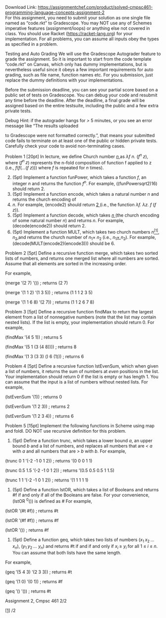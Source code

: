 Download Link: https://assignmentchef.com/product/solved-cmpsc461-programming-language-concepts-assignment-2
<br>
For this assignment, you need to submit your solution as one single file named as “code.rkt” to Gradescope. You may NOT use any of Schemes imperative features (assignment/loops) or anything else not covered in class. You should use Racket (https://racket-lang.org) for your implementation. For all problems, you can assume all inputs obey the types as specified in a problem.

Testing and Auto Grading We will use the Gradescope Autograder feature to grade the assignment. So it is important to start from the code template “code.rkt” on Canvas, which only has dummy implementations, but is nevertheless useful since it obeys a few important requirements for auto grading, such as file name, function names etc. For you submission, just replace the dummy definitions with your implementations.

Before the submission deadline, you can see your partial score based on a public set of tests on Gradescope. You can debug your code and resubmit any time before the deadline. After the deadline, a final grade will be assigned based on the entire testsuite, including the public and a few extra private tests.

Debug Hint: if the autograder hangs for <em>&gt; </em>5 minutes, or you see an error message like “The results uploaded

to Gradescope were not formatted correctly.”, that means your submitted code fails to terminate on at least one of the public or hidden private tests. Carefully check your code to avoid non-terminating cases.

Problem 1 [20pt] In lecture, we define Church number <em><u>n </u></em>as <em>λf n. </em>(<em>f<sup>n </sup>z</em>), where (<em>f<sup>n </sup>z</em>) represents the n-fold composition of function f applied to z (i.e., <em>f</em>(<em>f</em>(<em>…</em>(<em>f z</em>))) where <em>f </em>is repeated for <em>n </em>times).

<ol start="2">

 <li>(5pt) Implement a function funPower, which takes a function <em>f</em>, an integer <em>n </em>and returns the function <em>f<sup>n</sup></em>. For example, ((funPowersqrt2)16) should return 2.</li>

 <li>(5pt) Implement a function encode, which takes a natural number <em>n </em>and returns the church encoding of</li>

 <li><em>n</em>. For example, (encode2) should return <u>2 </u>(i.e., the function <em>λf. λz. f </em>(<em>f z</em>)).</li>

 <li>(5pt) Implement a function decode, which takes <em><u>n </u></em>(the church encoding of some natural number <em>n</em>) and returns <em>n</em>. For example, (decode(encode2)) should return 2.</li>

 <li>(5pt) Implement a function MULT, which takes two church numbers <em>n</em><a href="#_ftn1" name="_ftnref1"><u><sup>[1]</sup></u></a>, <em>n</em><u><sub>2 </sub></u>and returns the church number of <em>n</em><sub>1</sub>× <em>n</em><sub>2 </sub>(i.e., <em>n</em><u><sub>1</sub></u><u>× </u><em>n</em><u><sub>2</sub></u>). For example, (decode(MULT(encode2)(encode3))) should be 6.</li>

</ol>

Problem 2 [5pt] Define a recursive function merge, which takes two sorted lists of numbers, and returns one merged list where all numbers are sorted. Assume that all elements are sorted in the increasing order.

For example,

(merge ’(2 7) ’()) ; returns (2 7)

(merge ’(1 1 2) ’(1 3 5)) ; returns (1 1 1 2 3 5)

(merge ’(1 1 6 8) ’(2 7)) ; returns (1 1 2 6 7 8)

Problem 3 [5pt] Define a recursive function findMax to return the largest element from a list of nonnegative numbers (note that the list may contain nested lists). If the list is empty, your implementation should return 0. For example,

(findMax ’(4 5 1))                                         ; returns 5

(findMax ’(5 1 (3 (4 8)))) ; returns 8

(findMax ’(1 3 (3 3) () 6 (1))) ; returns 6

Problem 4 [5pt] Define a recursive function lstEvenSum, which when given a list of numbers, it returns the sum of numbers at <em>even </em>positions in the list. Your implementation should return 0 if the list is empty or has length 1. You can assume that the input is a list of numbers without nested lists. For example,

(lstEvenSum ’(1)) ; returns 0

(lstEvenSum ’(1 2 3)) ; returns 2

(lstEvenSum ’(1 2 3 4)) ; returns 6

Problem 5 [15pt] Implement the following functions in Scheme using map and foldl. DO NOT use recursive definition for this problem.

<ol>

 <li>(5pt) Define a function trunc, which takes a lower bound <em>a</em>, an upper bound <em>b </em>and a list of numbers, and replaces all numbers that are <em>&lt; a </em>with <em>a </em>and all numbers that are <em>&gt; b </em>with <em>b</em>. For example,</li>

</ol>

(trunc 0 1 ’(-2 -1 0 1 2)) ; returns ’(0 0 0 1 1)

(trunc 0.5 1.5 ’(-2 -1 0 1 2)) ; returns ’(0.5 0.5 0.5 1 1.5)

(trunc 1 1 ’(-2 -1 0 1 2)) ; returns ’(1 1 1 1 1)

<ol>

 <li>(5pt) Define a function lstOR, which takes a list of Booleans and returns #f if and only if all of the Booleans are false. For your convenience, (lstOR <sup>0</sup>()) is defined as # For example,</li>

</ol>

(lstOR ’(#t #f)) ; returns #t

(lstOR ’(#f #f)) ; returns #f

(lstOR ’()) ; returns #f

<ol>

 <li>(5pt) Define a function geq, which takes two lists of numbers (<em>x</em><sub>1 </sub><em>x</em><sub>2 </sub><em>… x<sub>n</sub></em>), (<em>y</em><sub>1 </sub><em>y</em><sub>2 </sub><em>… y<sub>n</sub></em>) and returns #t if and if and only if <em>x<sub>i </sub></em>≥ <em>y<sub>i </sub></em>for all 1 ≤ <em>i </em>≤ <em>n</em>. You can assume that both lists have the same length.</li>

</ol>

For example,

(geq ’(5 4 3) ’(2 3 3)) ; returns #t

(geq ’(1 0) ’(0 1)) ; returns #f

(geq ’() ’()) ; returns #t

Assignment 2, Cmpsc 461                                                                                                                                                       2/2

<a href="#_ftnref1" name="_ftn1">[1]</a> /2